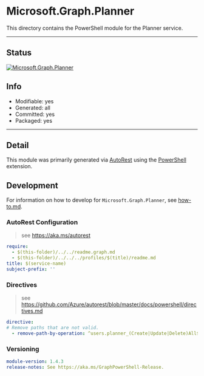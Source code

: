 <!-- region Generated -->
# Microsoft.Graph.Planner
This directory contains the PowerShell module for the Planner service.

---
## Status
[![Microsoft.Graph.Planner](https://img.shields.io/powershellgallery/v/Microsoft.Graph.Planner.svg?style=flat-square&label=Microsoft.Graph.Planner "Microsoft.Graph.Planner")](https://www.powershellgallery.com/packages/Microsoft.Graph.Planner/)

## Info
- Modifiable: yes
- Generated: all
- Committed: yes
- Packaged: yes

---
## Detail
This module was primarily generated via [AutoRest](https://github.com/Azure/autorest) using the [PowerShell](https://github.com/Azure/autorest.powershell) extension.

## Development
For information on how to develop for `Microsoft.Graph.Planner`, see [how-to.md](how-to.md).
<!-- endregion -->

### AutoRest Configuration

> see https://aka.ms/autorest

``` yaml
require:
  - $(this-folder)/../../readme.graph.md
  - $(this-folder)/../../../profiles/$(title)/readme.md
title: $(service-name)
subject-prefix: ''

```

### Directives

> see https://github.com/Azure/autorest/blob/master/docs/powershell/directives.md

``` yaml
directive:
# Remove paths that are not valid.
  - remove-path-by-operation: ^users.planner_(Create|Update|Delete)All$

```
### Versioning

``` yaml
module-version: 1.4.3
release-notes: See https://aka.ms/GraphPowerShell-Release.
```
